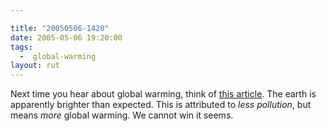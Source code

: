 ```yaml
---

title: "20050506-1420"
date: 2005-05-06 19:20:00
tags:
  -  global-warming
layout: rut
---
```


<p> Next time you hear about global warming, think of <a href="http://www.nature.com/news/2005/050502/full/050502-8.html">this
article</a>.  The earth is apparently brighter than expected.
This is attributed to <em>less pollution</em>, but means <em>more</em>
global warming.  We cannot win it seems.</p>

